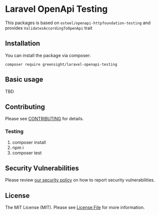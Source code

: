 # Laravel OpenApi Testing

This packages is based on `osteel/openapi-httpfoundation-testing` and provides `ValidatesAccordingToOpenApi` trait

## Installation

You can install the package via composer:

`composer require greensight/laravel-openapi-testing`

## Basic usage

TBD

## Contributing

Please see [CONTRIBUTING](.github/CONTRIBUTING.md) for details.

### Testing

1. composer install
2. npm i
3. composer test

## Security Vulnerabilities

Please review [our security policy](../../security/policy) on how to report security vulnerabilities.

## License

The MIT License (MIT). Please see [License File](LICENSE.md) for more information.
